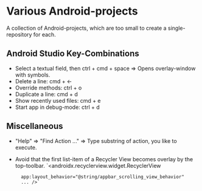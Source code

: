 # Various Android-projects

A collection of Android-projects, which are too small to create a single-repository for each.

## Android Studio Key-Combinations
- Select a textual field, then ctrl + cmd + space => Opens overlay-window with symbols.
- Delete a line: cmd + <-
- Override methods: ctrl + o
- Duplicate a line: cmd + d
- Show recently used files: cmd + e
- Start app in debug-mode: ctrl + d

## Miscellaneous
- "Help" => "Find Action ..." => Type substring of action, you like to execute.

- Avoid that the first list-item of a Recycler View becomes overlay by the top-toolbar.
`<androidx.recyclerview.widget.RecyclerView

        app:layout_behavior="@string/appbar_scrolling_view_behavior"
        ... />`
